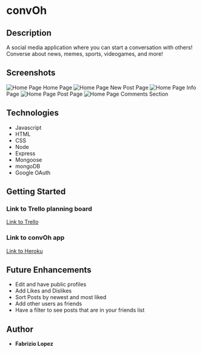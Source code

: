 # convOh

## Description
A social media application where you can start a conversation with others! Converse about news, memes, sports, videogames, and more!

## Screenshots
![Home Page](images/home-page.png)
Home Page
![Home Page](images/new-page.png)
New Post Page
![Home Page](images/profile-page.png)
Info Page
![Home Page](images/show-page.png)
Post Page
![Home Page](images/comments-section.png)
Comments Section
## Technologies
- Javascript
- HTML
- CSS
- Node
- Express
- Mongoose
- mongoDB
- Google OAuth

## Getting Started
### Link to Trello planning board
[Link to Trello](https://trello.com/b/hlNU8aJB/social-media-app)

### Link to convOh app
[Link to Heroku](https://convoh.herokuapp.com)

## Future Enhancements
- Edit and have public profiles
- Add Likes and Dislikes
- Sort Posts by newest and most liked
- Add other users as friends
- Have a filter to see posts that are in your friends list
## Author
- **Fabrizio Lopez**
